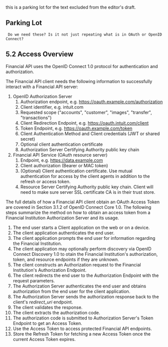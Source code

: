 this is a parking lot for the text excluded from the editor's draft. 

## Parking Lot

     Do we need these? Is it not just repeating what is in OAuth or OpenID Connect? 

## 5.2 Access Overview
Financial API uses the OpenID Connect 1.0 protocol for authentication and authorization.

The Financial API client needs the following information to successfully interact with a Financial API server:

1. OpenID Authorization Server
    1. Authorization endpoint, e.g. https://oauth.example.com/authorization
    2. Client identifier, e.g. intuit.com
    3. Requested scope ("accounts", "customer", "images", "transfer", "transactions")
    4. Client Redirection Endpoint, e.g. https://oauth.intuit.com/client
    5. Token Endpoint, e.g. https://oauth.example.com/token
    6. Client Authentication Method and Client credentials (JWT or shared secret)
    7. Optional client authentication certificate
    8. Authorization Server Certifying Authority public key chain
2. Financial API Service (OAuth resource server)
    1. Endpoint, e.g. https://data.example.com
    2. Client authorization (Bearer or MAC token)
    3. (Optional) Client authentication certificate. Use mutual authentication for access by the client agents in addition to the refresh or access token.
    4. Resource Server Certifying Authority public key chain. Client will need to make sure server SSL certificate CA is in their trust store.

The full details of how a Financial API client obtain an OAuth Access Token are covered in Section 3.1.2 of OpenID Connect Core 1.0. The following steps summarize the method on how to obtain an access token from a Financial Institution Authorization Server and its usage.

1. The end user starts a Client application on the web or on a device.
2. The client application authenticates the end user.
3. The client application prompts the end user for information regarding the Financial Institution.
4. The client application may optionally perform discovery via OpenID Connect Discovery 1.0 to otain the Financial Institution's authorization, token, and resource endpoints if they are unknown.
5. The client constructs an Authorization request to the Financial Institution's Authorization Endpoint.
6. The client redirects the end user to the Authorization Endpoint with the request parameters.
7. The Authorization Server authenticates the end user and obtains authorization from the end user for the client application.
8. The Authorization Server sends the authorization response back to the client's *redirect\_uri* endpoint.
9. The client validates the response.
10. The client extracts the authorization code.
11. The authorization code is submitted to Authorization Server's Token Endpoint to get an Access Token.
12. Use the Access Token to access protected Financial API endpoints.
13. Store the Refresh Token for fetching a new Access Token once the current Access Token expires.

